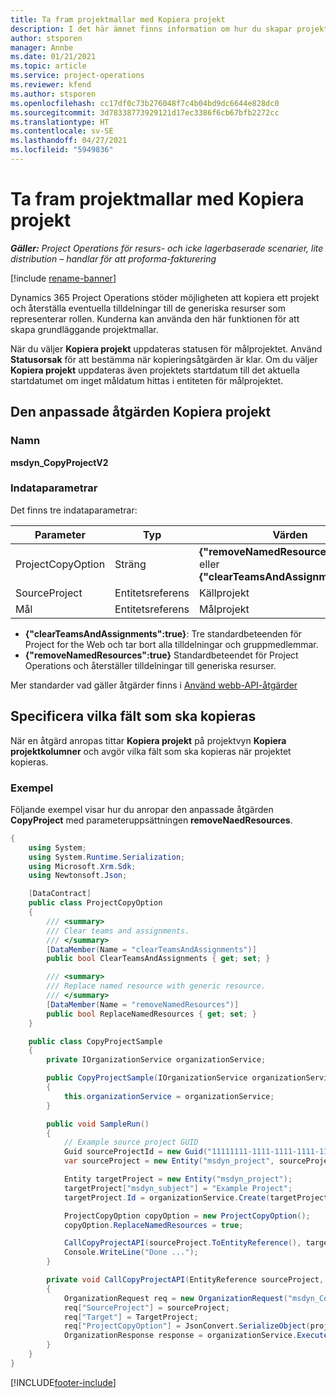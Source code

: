 ```yaml
---
title: Ta fram projektmallar med Kopiera projekt
description: I det här ämnet finns information om hur du skapar projektmallar med den anpassade åtgärden Kopiera projekt.
author: stsporen
manager: Annbe
ms.date: 01/21/2021
ms.topic: article
ms.service: project-operations
ms.reviewer: kfend
ms.author: stsporen
ms.openlocfilehash: cc17df0c73b276048f7c4b04bd9dc6644e828dc0
ms.sourcegitcommit: 3d78338773929121d17ec3386f6cb67bfb2272cc
ms.translationtype: HT
ms.contentlocale: sv-SE
ms.lasthandoff: 04/27/2021
ms.locfileid: "5949836"
---
```

# <a name="develop-project-templates-with-copy-project"></a>Ta fram projektmallar med Kopiera projekt

_**Gäller:** Project Operations för resurs- och icke lagerbaserade scenarier, lite distribution – handlar för att proforma-fakturering_

[!include [rename-banner](~/includes/cc-data-platform-banner.md)]

Dynamics 365 Project Operations stöder möjligheten att kopiera ett projekt och återställa eventuella tilldelningar till de generiska resurser som representerar rollen. Kunderna kan använda den här funktionen för att skapa grundläggande projektmallar.

När du väljer **Kopiera projekt** uppdateras statusen för målprojektet. Använd **Statusorsak** för att bestämma när kopieringsåtgärden är klar. Om du väljer **Kopiera projekt** uppdateras även projektets startdatum till det aktuella startdatumet om inget måldatum hittas i entiteten för målprojektet.

## <a name="copy-project-custom-action"></a>Den anpassade åtgärden Kopiera projekt 

### <a name="name"></a>Namn 

**msdyn_CopyProjectV2**

### <a name="input-parameters"></a>Indataparametrar
Det finns tre indataparametrar:

| Parameter          | Typ   | Värden                                                   | 
|--------------------|--------|----------------------------------------------------------|
| ProjectCopyOption  | Sträng | **{"removeNamedResources":true}** eller **{"clearTeamsAndAssignments":true}** |
| SourceProject      | Entitetsreferens | Källprojekt |
| Mål             | Entitetsreferens | Målprojekt |


- **{"clearTeamsAndAssignments":true}**: Tre standardbeteenden för Project for the Web och tar bort alla tilldelningar och gruppmedlemmar.
- **{"removeNamedResources":true}** Standardbeteendet för Project Operations och återställer tilldelningar till generiska resurser.

Mer standarder vad gäller åtgärder finns i [Använd webb-API-åtgärder](/powerapps/developer/common-data-service/webapi/use-web-api-actions)

## <a name="specify-fields-to-copy"></a>Specificera vilka fält som ska kopieras 
När en åtgärd anropas tittar **Kopiera projekt** på projektvyn **Kopiera projektkolumner** och avgör vilka fält som ska kopieras när projektet kopieras.


### <a name="example"></a>Exempel
Följande exempel visar hur du anropar den anpassade åtgärden **CopyProject** med parameteruppsättningen **removeNaedResources**.
```C#
{
    using System;
    using System.Runtime.Serialization;
    using Microsoft.Xrm.Sdk;
    using Newtonsoft.Json;

    [DataContract]
    public class ProjectCopyOption
    {
        /// <summary>
        /// Clear teams and assignments.
        /// </summary>
        [DataMember(Name = "clearTeamsAndAssignments")]
        public bool ClearTeamsAndAssignments { get; set; }

        /// <summary>
        /// Replace named resource with generic resource.
        /// </summary>
        [DataMember(Name = "removeNamedResources")]
        public bool ReplaceNamedResources { get; set; }
    }

    public class CopyProjectSample
    {
        private IOrganizationService organizationService;

        public CopyProjectSample(IOrganizationService organizationService)
        {
            this.organizationService = organizationService;
        }

        public void SampleRun()
        {
            // Example source project GUID
            Guid sourceProjectId = new Guid("11111111-1111-1111-1111-111111111111");
            var sourceProject = new Entity("msdyn_project", sourceProjectId);

            Entity targetProject = new Entity("msdyn_project");
            targetProject["msdyn_subject"] = "Example Project";
            targetProject.Id = organizationService.Create(targetProject);

            ProjectCopyOption copyOption = new ProjectCopyOption();
            copyOption.ReplaceNamedResources = true;

            CallCopyProjectAPI(sourceProject.ToEntityReference(), targetProject.ToEntityReference(), copyOption);
            Console.WriteLine("Done ...");
        }

        private void CallCopyProjectAPI(EntityReference sourceProject, EntityReference TargetProject, ProjectCopyOption projectCopyOption)
        {
            OrganizationRequest req = new OrganizationRequest("msdyn_CopyProjectV2");
            req["SourceProject"] = sourceProject;
            req["Target"] = TargetProject;
            req["ProjectCopyOption"] = JsonConvert.SerializeObject(projectCopyOption);
            OrganizationResponse response = organizationService.Execute(req);
        }
    }
}
```


[!INCLUDE[footer-include](../includes/footer-banner.md)]